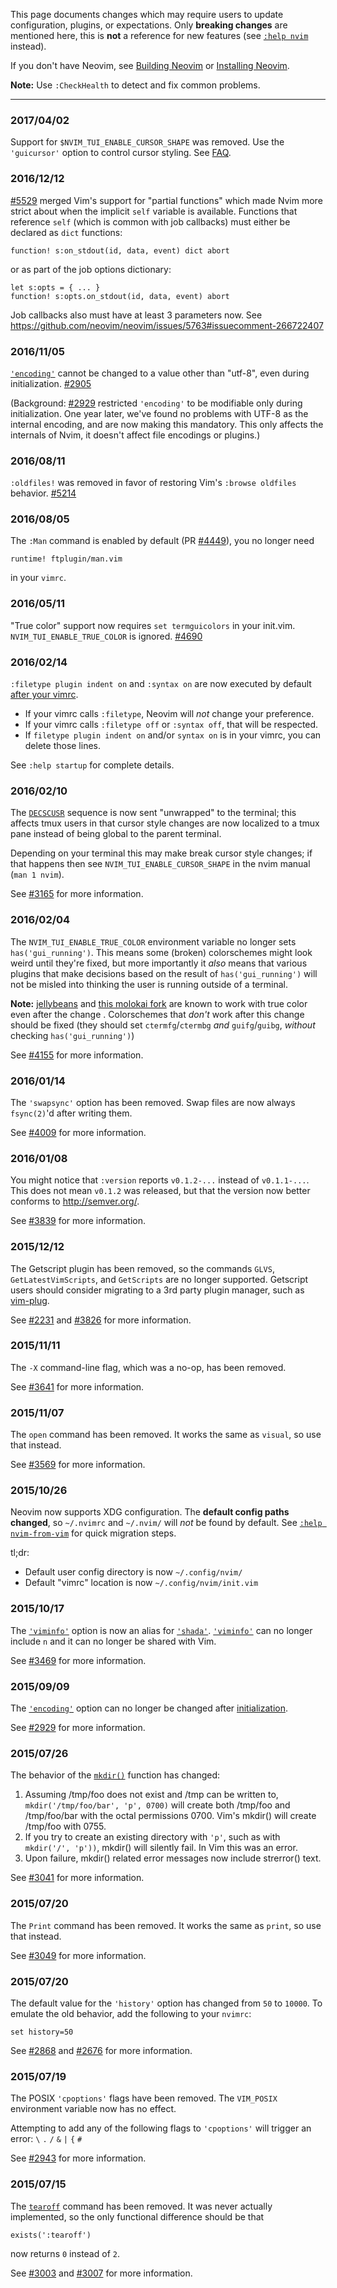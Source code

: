 This page documents changes which may require users to update configuration, plugins, or expectations.
Only **breaking changes** are mentioned here, this is **not** a reference for new features (see [`:help nvim`](http://neovim.io/doc/user/nvim.html) instead). 

If you don't have Neovim, see [Building Neovim](Building-Neovim) or [Installing Neovim](Installing-Neovim).

**Note:** Use `:CheckHealth` to detect and fix common problems.

------------

### 2017/04/02

Support for `$NVIM_TUI_ENABLE_CURSOR_SHAPE` was removed. Use the `'guicursor'` option to control cursor styling. See [FAQ](https://github.com/neovim/neovim/wiki/FAQ#how-can-i-change-the-cursor-shape-in-the-terminal).

### 2016/12/12

[#5529][5529] merged Vim's support for "partial functions" which made Nvim more strict about when the implicit `self` variable is available.  Functions that reference `self` (which is common with job callbacks) must either be declared as `dict` functions:

```vim
function! s:on_stdout(id, data, event) dict abort
```

or as part of the job options dictionary:

```vim
let s:opts = { ... }
function! s:opts.on_stdout(id, data, event) abort
```

Job callbacks also must have at least 3 parameters now. See https://github.com/neovim/neovim/issues/5763#issuecomment-266722407


### 2016/11/05

[`'encoding'`][encoding] cannot be changed to a value other than "utf-8", even during initialization. [#2905](https://github.com/neovim/neovim/pull/2905)

(Background: [#2929][2929] restricted `'encoding'` to be modifiable only during initialization. One year later, we've found no problems with UTF-8 as the internal encoding, and are now making this mandatory. This only affects the internals of Nvim, it doesn't affect file encodings or plugins.)

### 2016/08/11

`:oldfiles!` was removed in favor of restoring Vim's `:browse oldfiles` behavior.  [#5214](https://github.com/neovim/neovim/pull/5214)

### 2016/08/05

The `:Man` command is enabled by default (PR [#4449](https://github.com/neovim/neovim/pull/4449)), you no longer need

```vim
runtime! ftplugin/man.vim
``` 

in your `vimrc`.

### 2016/05/11

"True color" support now requires `set termguicolors` in your init.vim. `NVIM_TUI_ENABLE_TRUE_COLOR` is ignored. [#4690](https://github.com/neovim/neovim/pull/4690)

### 2016/02/14

`:filetype plugin indent on` and `:syntax on` are now executed by default [after your vimrc](https://github.com/neovim/neovim/blob/4bfac00aa389487c4f11d34e7a3e96e4a1116800/runtime/doc/starting.txt#L431-L444). 

* If your vimrc calls `:filetype`, Neovim will _not_ change your preference. 
* If your vimrc calls `:filetype off` or `:syntax off`, that will be respected.
* If `filetype plugin indent on` and/or `syntax on` is in your vimrc, you can delete those lines.

See `:help startup` for complete details.

### 2016/02/10

The [`DECSCUSR`](http://vt100.net/docs/vt510-rm/DECSCUSR) sequence is now sent "unwrapped" to the terminal; this affects tmux users in that cursor style changes are now localized to a tmux pane instead of being global to the parent terminal.

Depending on your terminal this may make break cursor style changes; if that happens then see `NVIM_TUI_ENABLE_CURSOR_SHAPE` in the nvim manual (`man 1 nvim`).

See [#3165](https://github.com/neovim/neovim/pull/3165) for more information.

### 2016/02/04

The `NVIM_TUI_ENABLE_TRUE_COLOR` environment variable no longer sets `has('gui_running')`. This means some (broken) colorschemes might look weird until they're fixed, but more importantly it _also_ means that various plugins that make decisions based on the result of `has('gui_running')` will not be misled into thinking the user is running outside of a terminal.

**Note:** [jellybeans](https://github.com/nanotech/jellybeans.vim) and [this molokai fork](https://github.com/justinmk/molokai) are known to work with true color even after the change . Colorschemes that _don't_ work after this change should be fixed (they should set `ctermfg`/`ctermbg` _and_ `guifg`/`guibg`, _without_ checking `has('gui_running')`)

See [#4155](https://github.com/neovim/neovim/pull/4155) for more information.

### 2016/01/14

The `'swapsync'` option has been removed. Swap files are now always `fsync(2)`'d after writing them.

See [#4009](https://github.com/neovim/neovim/pull/4009) for more information.

### 2016/01/08

You might notice that `:version` reports `v0.1.2-...` instead of `v0.1.1-...`. This does not mean `v0.1.2` was released, but that the version now better conforms to http://semver.org/.

See [#3839](https://github.com/neovim/neovim/pull/3839) for more information.

### 2015/12/12

The Getscript plugin has been removed, so the commands `GLVS`, `GetLatestVimScripts`, and `GetScripts` are no longer supported. Getscript users should consider migrating to a 3rd party plugin manager, such as [vim-plug][].

See [#2231][2231] and [#3826][3826] for more information.

[vim-plug]: https://github.com/junegunn/vim-plug
[2231]: https://github.com/neovim/neovim/issues/2231
[3826]: https://github.com/neovim/neovim/pull/3826

### 2015/11/11

The `-X` command-line flag, which was a no-op, has been removed.

See [#3641][3641] for more information.

[3641]: https://github.com/neovim/neovim/pull/3641

### 2015/11/07

The `open` command has been removed. It works the same as `visual`, so use that instead.

See [#3569][3569] for more information.

[3569]: https://github.com/neovim/neovim/pull/3569

### 2015/10/26

Neovim now supports XDG configuration. The **default config paths changed**, so `~/.nvimrc` and `~/.nvim/` will _not_ be found by default. See [`:help nvim-from-vim`](https://github.com/neovim/neovim/blob/42047acb4f07c689936b051864c6b4448b1b6aa1/runtime/doc/nvim_from_vim.txt#L12-L18) for quick migration steps.

tl;dr:

- Default user config directory is now `~/.config/nvim/` 
- Default "vimrc" location is now `~/.config/nvim/init.vim` 

### 2015/10/17

The [`'viminfo'`][viminfo] option is now an alias for [`'shada'`][shada]. [`'viminfo'`][viminfo] can no longer include `n` and it can no longer be shared with Vim.

See [#3469][3469] for more information.

[3469]: https://github.com/neovim/neovim/issues/3469
[viminfo]: http://neovim.io/doc/user/options.html#%27viminfo%27
[shada]: http://neovim.io/doc/user/options.html#%27shada%27

### 2015/09/09

The [`'encoding'`][encoding] option can no longer be changed after [initialization][].

See [#2929][2929] for more information.

[2929]: https://github.com/neovim/neovim/pull/2929
[encoding]: http://neovim.io/doc/user/options.html#%27encoding%27
[initialization]: http://neovim.io/doc/user/starting.html#initialization

### 2015/07/26

The behavior of the [`mkdir()`][mkdir] function has changed:

1. Assuming /tmp/foo does not exist and /tmp can be written to,
   `mkdir('/tmp/foo/bar', 'p', 0700)` will create both /tmp/foo and /tmp/foo/bar
   with the octal permissions 0700.
   Vim's mkdir() will create /tmp/foo with 0755.
2. If you try to create an existing directory with `'p'`, such as with `mkdir('/', 'p'))`, mkdir() will silently fail. In Vim this was an error.
3. Upon failure, mkdir() related error messages now include strerror() text.

See [#3041][3041] for more information.

[mkdir]: http://neovim.io/doc/user/eval.html#mkdir%28%29
[3041]: https://github.com/neovim/neovim/pull/3041

### 2015/07/20

The `Print` command has been removed. It works the same as `print`, so use that instead.

See [#3049][3049] for more information.

[3049]: https://github.com/neovim/neovim/pull/3049

### 2015/07/20

The default value for the `'history'` option has changed from `50` to `10000`.
To emulate the old behavior, add the following to your `nvimrc`:

```vim
set history=50
```

See [#2868][2868] and [#2676][2676] for more information.

[2868]: https://github.com/neovim/neovim/pull/2868
[2676]: https://github.com/neovim/neovim/issues/2676

### 2015/07/19

The POSIX `'cpoptions'` flags have been removed. The `VIM_POSIX` environment variable now has no effect.

Attempting to add any of the following flags to `'cpoptions'` will trigger an error: `\` `.` `/` `&` `|` `{` `#`

See [#2943][2943] for more information.

[2943]: https://github.com/neovim/neovim/pull/2943

### 2015/07/15

The [`tearoff`][tearoff] command has been removed. It was never actually implemented, so the only functional difference should be that

```vim
exists(':tearoff')
```
now returns `0` instead of `2`.

See [#3003][3003] and [#3007][3007] for more information.

[tearoff]: http://vimdoc.sourceforge.net/htmldoc/gui_w32.html#:tearoff
[E319]: http://neovim.io/doc/user/message.html#E319

[3003]: https://github.com/neovim/neovim/issues/3003
[3007]: https://github.com/neovim/neovim/pull/3007
[5529]: https://github.com/neovim/neovim/pull/5529